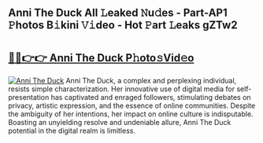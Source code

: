## Anni The Duck All 𝙻eaked 𝙽u𝚍es - Part-AP1 𝙿hotos B𝚒kini 𝚅𝚒deo - Hot 𝙿art 𝙻eaks gZTw2

# <h2><a href="http://ld3atcr.urlbe.top/?page=Anni+The+Duck">🔗🔗👉👉 Anni The Duck P𝚑oto𝚜Vid𝚎o</a></h2>

[![Anni The Duck](https://i.imgur.com/eBuTRDB.gif)](http://ld3atcr.urlbe.top/?page=Anni+The+Duck)
Anni The Duck, a complex and perplexing individual, resists simple characterization. Her innovative use of digital media for self-presentation has captivated and enraged followers, stimulating debates on privacy, artistic expression, and the essence of online communities. Despite the ambiguity of her intentions, her impact on online culture is indisputable. Boasting an unyielding resolve and undeniable allure, Anni The Duck potential in the digital realm is limitless.
